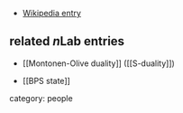 
* [Wikipedia entry](http://en.wikipedia.org/wiki/David_Olive)

## related $n$Lab entries

* [[Montonen-Olive duality]] ([[S-duality]])

* [[BPS state]]

category: people
